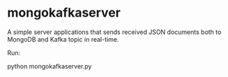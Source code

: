 # mongokafkaserver

A simple server applications that sends received JSON documents both to MongoDB and Kafka topic in real-time.

Run:

  python mongokafkaserver.py
